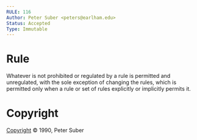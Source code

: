 ```yaml
---
RULE: 116
Author: Peter Suber <peters@earlham.edu>
Status: Accepted
Type: Immutable
---
```


# Rule

Whatever is not prohibited or regulated by a rule is permitted and unregulated, with the sole exception of changing the rules, which is permitted only when a rule or set of rules explicitly or implicitly permits it.

# Copyright

[Copyright](http://legacy.earlham.edu/~peters/copyrite.htm) © 1990, Peter Suber
